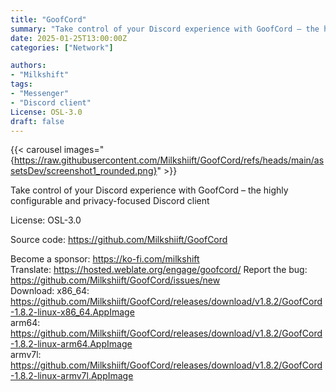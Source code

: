 ```yaml
---
title: "GoofCord"
summary: "Take control of your Discord experience with GoofCord – the highly configurable and privacy-focused Discord client"
date: 2025-01-25T13:00:00Z
categories: ["Network"]

authors:
- "Milkshift"
tags: 
- "Messenger"
- "Discord client"
License: OSL-3.0
draft: false
---
```


{{< carousel images="{https://raw.githubusercontent.com/Milkshiift/GoofCord/refs/heads/main/assetsDev/screenshot1_rounded.png}" >}}

Take control of your Discord experience with GoofCord – the highly configurable and privacy-focused Discord client

License: OSL-3.0

Source code: <https://github.com/Milkshiift/GoofCord>

Become a sponsor: <https://ko-fi.com/milkshift>  
Translate: <https://hosted.weblate.org/engage/goofcord/>
Report the bug: <https://github.com/Milkshiift/GoofCord/issues/new>  
Download: x86_64: <https://github.com/Milkshiift/GoofCord/releases/download/v1.8.2/GoofCord-1.8.2-linux-x86_64.AppImage>  
          arm64: <https://github.com/Milkshiift/GoofCord/releases/download/v1.8.2/GoofCord-1.8.2-linux-arm64.AppImage>  
          armv7l: <https://github.com/Milkshiift/GoofCord/releases/download/v1.8.2/GoofCord-1.8.2-linux-armv7l.AppImage>  
